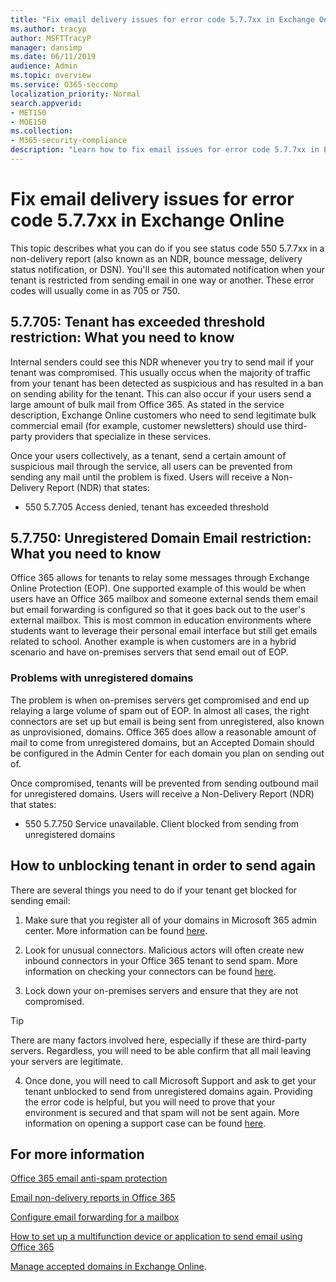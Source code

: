 ```yaml
---
title: "Fix email delivery issues for error code 5.7.7xx in Exchange Online"
ms.author: tracyp
author: MSFTTracyP
manager: dansimp
ms.date: 06/11/2019
audience: Admin
ms.topic: overview
ms.service: O365-seccomp
localization_priority: Normal
search.appverid:
- MET150
- MOE150
ms.collection:
- M365-security-compliance
description: "Learn how to fix email issues for error code 5.7.7xx in Exchange Online (tenant blocked from sending mail)."
---
```


# Fix email delivery issues for error code 5.7.7xx in Exchange Online

This topic describes what you can do if you see status code 550 5.7.7xx in a non-delivery report (also known as an NDR, bounce message, delivery status notification, or DSN). You'll see this automated notification when your tenant is restricted from sending email in one way or another. These error codes will usually come in as 705 or 750.

## 5.7.705: Tenant has exceeded threshold restriction: What you need to know

Internal senders could see this NDR whenever you try to send mail if your tenant was compromised. This usually occus when the majority of traffic from your tenant has been detected as suspicious and has resulted in a ban on sending ability for the tenant. This can also occur if your users send a large amount of bulk mail from Office 365. As stated in the service description, Exchange Online customers who need to send legitimate bulk commercial email (for example, customer newsletters) should use third-party providers that specialize in these services.

Once your users collectively, as a tenant, send a certain amount of suspicious mail through the service, all users can be prevented from sending any mail until the problem is fixed. Users will receive a Non-Delivery Report (NDR) that states:

- 550 5.7.705 Access denied, tenant has exceeded threshold

## 5.7.750: Unregistered Domain Email restriction: What you need to know

Office 365 allows for tenants to relay some messages through Exchange Online Protection (EOP). One supported example of this would be when users have an Office 365 mailbox and someone external sends them email but email forwarding is configured so that it goes back out to the user's external mailbox. This is most common in education environments where students want to leverage their personal email interface but still get emails related to school. Another example is when customers are in a hybrid scenario and have on-premises servers that send email out of EOP.

### Problems with unregistered domains

The problem is when on-premises servers get compromised and end up relaying a large volume of spam out of EOP. In almost all cases, the right connectors are set up but email is being sent from unregistered, also known as unprovisioned, domains. Office 365 does allow a reasonable amount of mail to come from unregistered domains, but an Accepted Domain should be configured in the Admin Center for each domain you plan on sending out of.

Once compromised, tenants will be prevented from sending outbound mail for unregistered domains. Users will receive a Non-Delivery Report (NDR) that states:

- 550 5.7.750 Service unavailable. Client blocked from sending from unregistered domains

## How to unblocking tenant in order to send again

There are several things you need to do if your tenant get blocked for sending email:

1. Make sure that you register all of your domains in Microsoft 365 admin center. More information can be found [here](https://docs.microsoft.com/en-us/exchange/mail-flow-best-practices/manage-accepted-domains/manage-accepted-domains).

2. Look for unusual connectors. Malicious actors will often create new inbound connectors in your Office 365 tenant to send spam. More information on checking your connectors can be found [here](https://docs.microsoft.com/en-us/powershell/module/exchange/mail-flow/get-inboundconnector?view=exchange-ps). 

3. Lock down your on-premises servers and ensure that they are not compromised.

> [!TIP]
> There are many factors involved here, especially if these are third-party servers. Regardless, you will need to be able confirm that  all mail leaving your servers are legitimate.

4. Once done, you will need to call Microsoft Support and ask to get your tenant unblocked to send from unregistered domains again.  Providing the error code is helpful, but you will need to prove that your environment is secured and that spam will not be sent again. More information on opening a support case can be found [here](https://support.office.com/en-us/article/Contact-support-for-business-products-Admin-Help-32a17ca7-6fa0-4870-8a8d-e25ba4ccfd4b#ID0EAADAAA=online).
  
## For more information

[Office 365 email anti-spam protection](anti-spam-protection.md)

[Email non-delivery reports in Office 365](https://support.office.com/article/email-non-delivery-reports-in-office-365-51daa6b9-2e35-49c4-a0c9-df85bf8533c3)

[Configure email forwarding for a mailbox](https://docs.microsoft.com/en-us/exchange/recipients-in-exchange-online/manage-user-mailboxes/configure-email-forwarding)

[How to set up a multifunction device or application to send email using Office 365](https://support.office.com/en-us/article/How-to-set-up-a-multifunction-device-or-application-to-send-email-using-Office-365-69f58e99-c550-4274-ad18-c805d654b4c4)

[Manage accepted domains in Exchange Online](https://docs.microsoft.com/en-us/exchange/mail-flow-best-practices/manage-accepted-domains/manage-accepted-domains).
